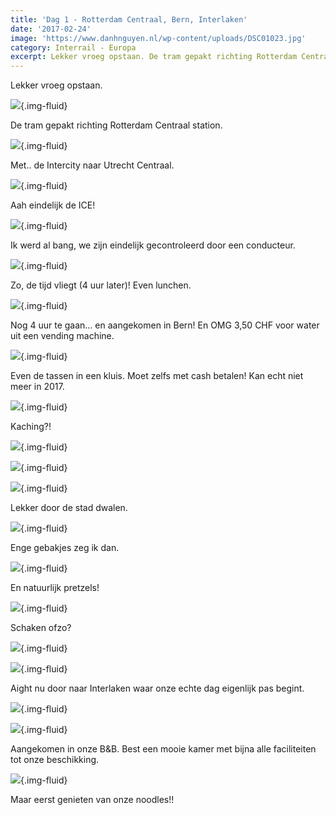 ```yaml
---
title: 'Dag 1 - Rotterdam Centraal, Bern, Interlaken'
date: '2017-02-24'
image: 'https://www.danhnguyen.nl/wp-content/uploads/DSC01023.jpg'
category: Interrail - Europa
excerpt: Lekker vroeg opstaan. De tram gepakt richting Rotterdam Centraal station...
---
```


Lekker vroeg opstaan.

![](https://www.danhnguyen.nl/wp-content/uploads/20170224_065715-700x394.jpg){.img-fluid}

De tram gepakt richting Rotterdam Centraal station.

![](https://www.danhnguyen.nl/wp-content/uploads/DSC00946-700x394.jpg){.img-fluid}

Met.. de Intercity naar Utrecht Centraal.

![](https://www.danhnguyen.nl/wp-content/uploads/DSC00950-700x394.jpg){.img-fluid}

Aah eindelijk de ICE!

![](https://www.danhnguyen.nl/wp-content/uploads/DSC00954-700x394.jpg){.img-fluid}

Ik werd al bang, we zijn eindelijk gecontroleerd door een conducteur.

![](https://www.danhnguyen.nl/wp-content/uploads/DSC00957-700x394.jpg){.img-fluid}

Zo, de tijd vliegt (4 uur later)! Even lunchen.

![](https://www.danhnguyen.nl/wp-content/uploads/DSC00977-700x394.jpg){.img-fluid}

Nog 4 uur te gaan... en aangekomen in Bern! En OMG 3,50 CHF voor water uit een vending machine.

![](https://www.danhnguyen.nl/wp-content/uploads/DSC00979-700x394.jpg){.img-fluid}

Even de tassen in een kluis. Moet zelfs met cash betalen! Kan echt niet meer in 2017.

![](https://www.danhnguyen.nl/wp-content/uploads/DSC00980-700x394.jpg){.img-fluid}

Kaching?!

![](https://www.danhnguyen.nl/wp-content/uploads/DSC00993-700x394.jpg){.img-fluid}

![](https://www.danhnguyen.nl/wp-content/uploads/DSC00989-700x394.jpg){.img-fluid}

![](https://www.danhnguyen.nl/wp-content/uploads/DSC01010-700x394.jpg){.img-fluid}

Lekker door de stad dwalen.

![](https://www.danhnguyen.nl/wp-content/uploads/DSC01013-700x394.jpg){.img-fluid}

Enge gebakjes zeg ik dan.

![](https://www.danhnguyen.nl/wp-content/uploads/DSC01023-700x394.jpg){.img-fluid}

En natuurlijk pretzels!

![](https://www.danhnguyen.nl/wp-content/uploads/DSC00991-700x394.jpg){.img-fluid}

Schaken ofzo?

![](https://www.danhnguyen.nl/wp-content/uploads/DSC01030-700x394.jpg){.img-fluid}

![](https://www.danhnguyen.nl/wp-content/uploads/DSC01026-700x394.jpg){.img-fluid}

Aight nu door naar Interlaken waar onze echte dag eigenlijk pas begint.

![](https://www.danhnguyen.nl/wp-content/uploads/DSC01037-700x394.jpg){.img-fluid}

![](https://www.danhnguyen.nl/wp-content/uploads/DSC01038-700x394.jpg){.img-fluid}

Aangekomen in onze B&B. Best een mooie kamer met bijna alle faciliteiten tot onze beschikking.

![](https://www.danhnguyen.nl/wp-content/uploads/20170224_194036-700x394.jpg){.img-fluid}

Maar eerst genieten van onze noodles!!

